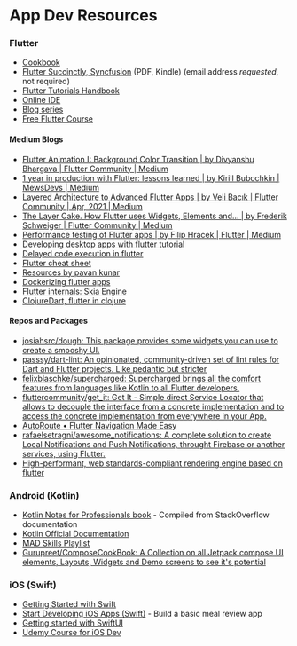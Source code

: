 # App Dev Resources

### Flutter

* [Cookbook](https://flutter.dev/docs/cookbook)
* [Flutter Succinctly, Syncfusion](https://www.syncfusion.com/ebooks/flutter-succinctly) (PDF, Kindle) (email address *requested*, not required)
* [Flutter Tutorials Handbook](https://kodestat.gitbook.io/flutter/)
* [Online IDE](https://flutlab.io/)
* [Blog series](https://verygood.ventures/blog)
* [Free Flutter Course](https://www.reddit.com/r/FlutterDev/comments/jqqlo2/the_free_complete_udemy_clone_course)

#### Medium Blogs

* [Flutter Animation I: Background Color Transition | by Divyanshu Bhargava | Flutter Community | Medium](https://medium.com/flutter-community/flutter-animation-i-background-color-transition-39dcbada7335)
* [1 year in production with Flutter: lessons learned | by Kirill Bubochkin | MewsDevs | Medium](https://medium.com/mews-devs/1-year-in-production-with-flutter-lessons-learned-5de86723c5df)
* [Layered Architecture to Advanced Flutter Apps | by Veli Bacık | Flutter Community | Apr, 2021 | Medium](https://medium.com/flutter-community/layered-architecture-to-advanced-flutter-apps-d8d4db2bd1c7)
* [The Layer Cake. How Flutter uses Widgets, Elements and… | by Frederik Schweiger | Flutter Community | Medium](https://medium.com/flutter-community/the-layer-cake-widgets-elements-renderobjects-7644c3142401)
* [Performance testing of Flutter apps | by Filip Hracek | Flutter | Medium](https://medium.com/flutter/performance-testing-of-flutter-apps-df7669bb7df7)
* [Developing desktop apps with flutter tutorial](https://medium.com/litslink/flutter-desktop-application-tutorial-3493385e31f3)
* [Delayed code execution in flutter](https://itnext.io/delayed-code-execution-in-flutter-23d60b51e76f)
* [Flutter cheat sheet](https://navoki.com/flutter-commands-a-developer-must-know-cheat-sheet/)
* [Resources by pavan kunar](https://drive.google.com/file/d/1pCYi8LwJCQXG_DchXyMRILYcI7mnA9Aq/view)
* [Dockerizing flutter apps](https://blog.codemagic.io/how-to-dockerize-flutter-apps/)
* [Flutter internals: Skia Engine](https://levelup.gitconnected.com/flutters-skia-engine-takes-cross-platform-app-development-to-a-new-level-85cc5f92ca9b)
* [ClojureDart, flutter in clojure](https://twitter.com/_eseidel/status/1350843738327707650)

#### Repos and Packages

* [josiahsrc/dough: This package provides some widgets you can use to create a smooshy UI.](https://github.com/josiahsrc/dough)
* [passsy/dart-lint: An opinionated, community-driven set of lint rules for Dart and Flutter projects. Like pedantic but stricter](https://github.com/passsy/dart-lint)
* [felixblaschke/supercharged: Supercharged brings all the comfort features from languages like Kotlin to all Flutter developers.](https://github.com/felixblaschke/supercharged)
* [fluttercommunity/get_it: Get It - Simple direct Service Locator that allows to decouple the interface from a concrete implementation and to access the concrete implementation from everywhere in your App.](https://github.com/fluttercommunity/get_it)
* [AutoRoute • Flutter Navigation Made Easy](https://autoroute.vercel.app/introduction)
* [rafaelsetragni/awesome_notifications: A complete solution to create Local Notifications and Push Notifications, throught Firebase or another services, using Flutter.](https://github.com/rafaelsetragni/awesome_notifications)
* [High-performant, web standards-compliant rendering engine based on flutter](https://github.com/openkraken)

### Android (Kotlin)

* [Kotlin Notes for Professionals book](https://goalkicker.com/KotlinBook/) - Compiled from StackOverflow documentation
* [Kotlin Official Documentation](https://kotlinlang.org/docs/reference/)
* [MAD Skills Playlist](https://www.youtube.com/playlist?list=PLWz5rJ2EKKc91i2QT8qfrfKgLNlJiG1z7)
* [Gurupreet/ComposeCookBook: A Collection on all Jetpack compose UI elements, Layouts, Widgets and Demo screens to see it's potential](https://github.com/Gurupreet/ComposeCookBook)

### iOS (Swift)

* [Getting Started with Swift](https://swift.org/getting-started/)
* [Start Developing iOS Apps (Swift)](https://developer.apple.com/library/archive/referencelibrary/GettingStarted/DevelopiOSAppsSwift/) - Build a basic meal review app
* [Getting started with SwiftUI](https://www.hackingwithswift.com/books/ios-swiftui)
* [Udemy Course for iOS Dev](https://www.udemy.com/course/ios-13-app-development-bootcamp/)
